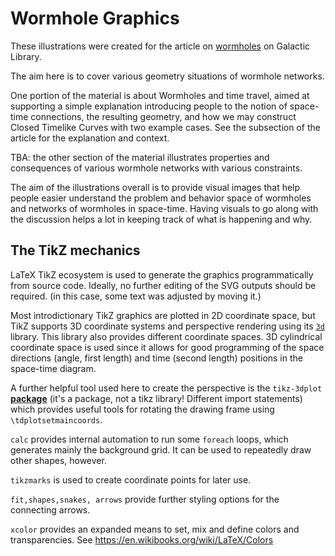 # Wormhole Graphics
These illustrations were created for the article on [wormholes](https://www.galacticlibrary.net/wiki/Wormholes) on Galactic Library. 

The aim here is to cover various geometry situations of wormhole networks. 

One portion of the material is about Wormholes and time travel, aimed at supporting a simple explanation introducing people to the notion of space-time connections, the resulting geometry, and how we may construct Closed Timelike Curves with two example cases. See the subsection of the article for the explanation and context. 

TBA: the other section of the material illustrates properties and consequences of various wormhole networks with various constraints. 

The aim of the illustrations overall is to provide visual images that help people easier understand the problem and behavior space of wormholes and networks of wormholes in space-time. Having visuals to go along with the discussion helps a lot in keeping track of what is happening and why. 

## The TikZ mechanics 
LaTeX TikZ ecosystem is used to generate the graphics programmatically from source code. Ideally, no further editing of the SVG outputs should be required. (in this case, some text was adjusted by moving it.) 

Most introdictionary TikZ graphics are plotted in 2D coordinate space, but TikZ supports 3D coordinate systems and perspective rendering using its [`3d`](https://tikz.dev/library-3d) library. This library also provides different coordinate spaces. 3D cylindrical coordinate space is used since it allows for good programming of the space directions (angle, first length) and time (second length) positions in the space-time diagram. 

A further helpful tool used here to create the perspective is the `tikz-3dplot` [**package**](https://ctan.org/pkg/tikz-3dplot) (it's a package, not a tikz library! Different import statements) which provides useful tools for rotating the drawing frame using `\tdplotsetmaincoords`. 

`calc` provides internal automation to run some `foreach` loops, which generates mainly the background grid. It can be used to repeatedly draw other shapes, however. 

`tikzmarks` is used to create coordinate points for later use. 

`fit,shapes,snakes, arrows` provide further styling options for the connecting arrows. 

`xcolor` provides an expanded means to set, mix and define colors and transparencies. See https://en.wikibooks.org/wiki/LaTeX/Colors
